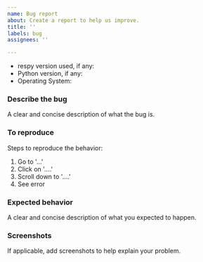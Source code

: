 ```yaml
---
name: Bug report
about: Create a report to help us improve.
title: ''
labels: bug
assignees: ''

---
```


* respy version used, if any:
* Python version, if any:
* Operating System:

### Describe the bug

A clear and concise description of what the bug is.

### To reproduce

Steps to reproduce the behavior:

1. Go to '...'
2. Click on '....'
3. Scroll down to '....'
4. See error

### Expected behavior

A clear and concise description of what you expected to happen.

### Screenshots

If applicable, add screenshots to help explain your problem.
